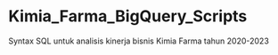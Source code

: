 # Kimia_Farma_BigQuery_Scripts
Syntax SQL untuk analisis kinerja bisnis Kimia Farma tahun 2020-2023
